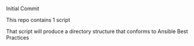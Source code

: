 Initial Commit

This repo contains 1 script

That script will produce a directory structure that conforms to Ansible Best Practices 
